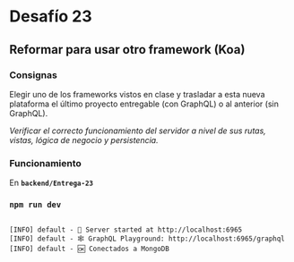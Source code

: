 # Desafío 23

## Reformar para usar otro framework (Koa)

### Consignas

Elegir uno de los frameworks vistos en clase y trasladar a esta nueva plataforma el último proyecto entregable (con GraphQL) o al anterior (sin GraphQL).

*Verificar el correcto funcionamiento del servidor a nivel de sus rutas, vistas, lógica de negocio y persistencia.*

### Funcionamiento

En **`backend/Entrega-23`**

### `npm run dev`

```console

[INFO] default - 🚀 Server started at http://localhost:6965
[INFO] default - 🕸️ GraphQL Playground: http://localhost:6965/graphql
[INFO] default - 🆗 Conectados a MongoDB

```